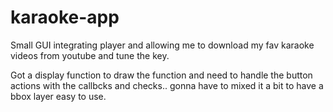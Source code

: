 # karaoke-app
Small GUI integrating player and allowing me to download my fav karaoke videos from youtube and tune the key.


Got a display function to draw the function and need to handle the button actions with the callbcks and checks.. gonna have to mixed it a bit to have a bbox layer easy to use.